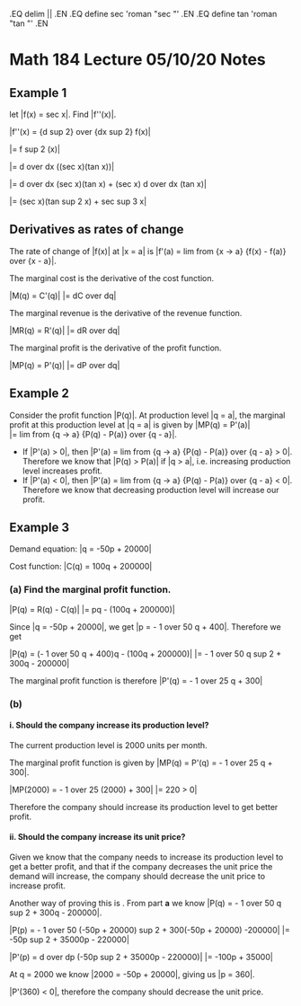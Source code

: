 .EQ
delim ||
.EN
.EQ
define sec 'roman "sec "'
.EN
.EQ
define tan 'roman "tan "'
.EN

# Math 184 Lecture 05/10/20 Notes

## Example 1
let |f(x) = sec x|.
Find |f''(x)|.

|f''(x) = {d sup 2} over {dx sup 2} f(x)|

|= f sup 2 (x)|

|= d over dx ((sec x)(tan x))|

|= d over dx (sec x)(tan x) + (sec x) d over dx (tan x)|

|= (sec x)(tan sup 2 x) + sec sup 3 x|

## Derivatives as rates of change
The rate of change of |f(x)| at |x = a| is |f'(a) = lim from {x -> a} {f(x) -
f(a)} over {x - a}|.

The marginal cost is the derivative of the cost function.

|M(q) = C'(q)|
|= dC over dq|

The marginal revenue is the derivative of the revenue function.

|MR(q) = R'(q)|
|= dR over dq|

The marginal profit is the derivative of the profit function.

|MP(q) = P'(q)|
|= dP over dq|

## Example 2
Consider the profit function |P(q)|.
At production level |q = a|, the marginal profit at this production level at
|q = a| is given by |MP(q) = P'(a)|<br> |= lim from {q -> a} {P(q) - P(a)} over {q - a}|.

+ If |P'(a) > 0|, then |P'(a) = lim from {q -> a} {P(q) - P(a)} over {q - a} > 0|.
	Therefore we know that |P(q) > P(a)| if |q > a|, i.e. increasing production
	level increases profit.
+ If |P'(a) < 0|, then |P'(a) = lim from {q -> a} {P(q) - P(a)} over {q - a} < 0|.
	Therefore we know that decreasing production level will increase our profit.
	
## Example 3
Demand equation: |q = -50p + 20000|

Cost function: |C(q) = 100q + 200000|

### (a) Find the marginal profit function.

|P(q) = R(q) - C(q)|
|= pq - (100q + 200000)|

Since |q = -50p + 20000|, we get |p = - 1 over 50 q + 400|.
Therefore we get

|P(q) = (- 1 over 50 q + 400)q - (100q + 200000)|
|= - 1 over 50 q sup 2 + 300q - 200000|

The marginal profit function is therefore |P'(q) = - 1 over 25 q + 300|

### (b)

#### i. Should the company increase its production level?

The current production level is 2000 units per month.

The marginal profit function is given by |MP(q) = P'(q) = - 1 over 25 q + 300|.

|MP(2000) = - 1 over 25 (2000) + 300|
|= 220 > 0|

Therefore the company should increase its production level to get better profit.

#### ii. Should the company increase its unit price?

Given we know that the company needs to increase its production level to get a
better profit, and that if the company decreases the unit price the demand will
increase, the company should decrease the unit price to increase profit.

Another way of proving this is . From part **a** we know |P(q) = - 1 over 50 q sup 2 + 300q - 200000|.

|P(p) = - 1 over 50 (-50p + 20000) sup 2 + 300(-50p + 20000) -200000|
|= -50p sup 2 + 35000p - 220000|

|P'(p) = d over dp (-50p sup 2 + 35000p - 220000)|
|= -100p + 35000|

At q = 2000 we know |2000 = -50p + 20000|, giving us |p = 360|.

|P'(360) < 0|, therefore the company should decrease the unit price.
